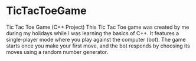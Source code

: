 # TicTacToeGame
Tic Tac Toe Game (C++ Project)  This Tic Tac Toe game was created by me during my holidays while I was learning the basics of C++. It features a single-player mode where you play against the computer (bot). The game starts once you make your first move, and the bot responds by choosing its moves using a random number generator.
